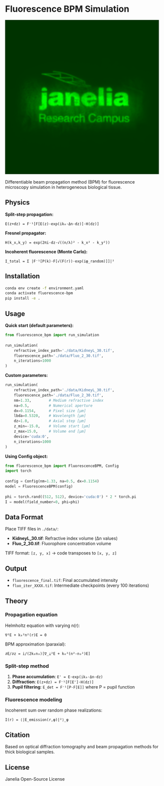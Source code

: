 
# Fluorescence BPM Simulation

![ouput](assets/fluo.gif) 


Differentiable beam propagation method (BPM) for fluorescence microscopy simulation in heterogeneous biological tissue.

## Physics

**Split-step propagation:**
```
E(z+dz) = F⁻¹[F[E(z)·exp(ik₀·Δn·dz)]·H(dz)]
```

**Fresnel propagator:**
```
H(k_x,k_y) = exp(2πi·dz·√((n/λ)² - k_x² - k_y²))
```

**Incoherent fluorescence (Monte Carlo):**
```
I_total = Σ |F⁻¹[P(k)·F[√(F(r))·exp(iφ_random)]]|²
```

## Installation

```bash
conda env create -f environment.yaml
conda activate fluorescence-bpm
pip install -e .
```

## Usage

**Quick start (default parameters):**
```python
from fluorescence_bpm import run_simulation

run_simulation(
    refractive_index_path='./data/KidneyL_30.tif',
    fluorescence_path='./data/Fluo_2_30.tif',
    n_iterations=1000
)
```

**Custom parameters:**
```python
run_simulation(
    refractive_index_path='./data/KidneyL_30.tif',
    fluorescence_path='./data/Fluo_2_30.tif',
    nm=1.33,        # Medium refractive index
    na=0.5,         # Numerical aperture
    dx=0.1154,      # Pixel size [μm]
    lbda=0.5320,    # Wavelength [μm]
    dz=1.0,         # Axial step [μm]
    z_min=-15.0,    # Volume start [μm]
    z_max=15.0,     # Volume end [μm]
    device='cuda:0',
    n_iterations=1000
)
```

**Using Config object:**
```python
from fluorescence_bpm import FluorescenceBPM, Config
import torch

config = Config(nm=1.33, na=0.5, dx=0.1154)
model = FluorescenceBPM(config)

phi = torch.rand((512, 512), device='cuda:0') * 2 * torch.pi
I = model(field_number=0, phi=phi)
```

## Data Format

Place TIFF files in `./data/`:
- **KidneyL_30.tif**: Refractive index volume (Δn values)
- **Fluo_2_30.tif**: Fluorophore concentration volume

TIFF format: `[z, y, x]` → code transposes to `[x, y, z]`

## Output

- `fluorescence_final.tif`: Final accumulated intensity
- `fluo_iter_XXXX.tif`: Intermediate checkpoints (every 100 iterations)

## Theory

### Propagation equation

Helmholtz equation with varying n(r):
```
∇²E + k₀²n²(r)E = 0
```

BPM approximation (paraxial):
```
∂E/∂z = i/(2k₀n₀)[∇_⊥²E + k₀²(n²-n₀²)E]
```

### Split-step method

1. **Phase accumulation**: `E' = E·exp(ik₀·Δn·dz)`
2. **Diffraction**: `E(z+dz) = F⁻¹[F[E']·H(dz)]`
3. **Pupil filtering**: `E_det = F⁻¹[P·F[E]]` where P = pupil function

### Fluorescence modeling

Incoherent sum over random phase realizations:
```
I(r) = ⟨|E_emission(r,φ)|²⟩_φ
```

## Citation

Based on optical diffraction tomography and beam propagation methods for thick biological samples.

## License

Janelia Open-Source License
